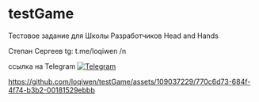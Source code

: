 # testGame
Тестовое задание для Школы Разработчиков Head and Hands

Степан Сергеев 
tg: t.me/loqiwen /n

ссылка на Telegram
[![Telegram](https://img.shields.io/badge/-Telegram-black?style=for-the-badge&logo=telegram&logoColor)](https://t.me/loqiwen)

https://github.com/loqiwen/testGame/assets/109037229/770c6d73-684f-4f74-b3b2-00181529ebbb

